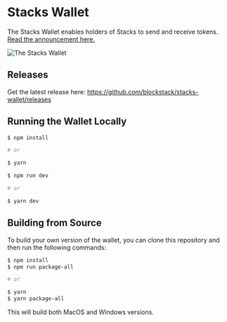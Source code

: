 # Stacks Wallet

The Stacks Wallet enables holders of Stacks to send and receive tokens. [Read the announcement here.](https://blog.blockstack.org/introducing-the-stacks-wallet/)

![The Stacks Wallet](https://file-elonievacp.now.sh/)

## Releases
Get the latest release here: https://github.com/blockstack/stacks-wallet/releases

## Running the Wallet Locally

```bash
$ npm install

# or

$ yarn
```

```bash
$ npm run dev

# or

$ yarn dev
```

## Building from Source
To build your own version of the wallet, you can clone this repository and then run the following commands:

```bash
$ npm install
$ npm run package-all

# or

$ yarn
$ yarn package-all
```

This will build both MacOS and Windows versions.
